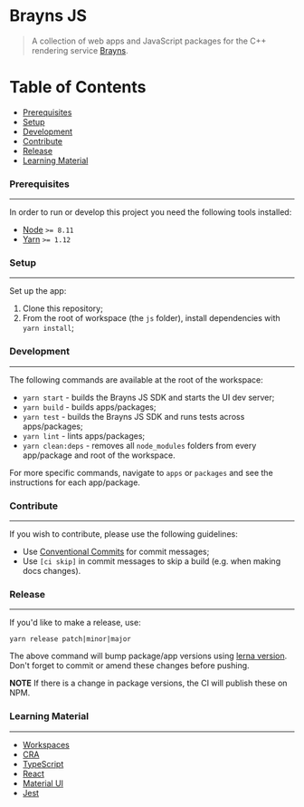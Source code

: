 # Brayns JS

> A collection of web apps and JavaScript packages for the C++ rendering service [Brayns](https://github.com/BlueBrain/Brayns).


# Table of Contents

* [Prerequisites](#prerequisites)
* [Setup](#setup)
* [Development](#development)
* [Contribute](#contribute)
* [Release](#release)
* [Learning Material](#learning-material)


### Prerequisites
-----------------
In order to run or develop this project you need the following tools installed:

- [Node](http://nodejs.org) `>= 8.11`
- [Yarn](https://yarnpkg.com/en/docs/install) `>= 1.12`


### Setup
---------
Set up the app:

1. Clone this repository;
2. From the root of workspace (the `js` folder), install dependencies with `yarn install`;


### Development
---------------
The following commands are available at the root of the workspace:
* `yarn start` - builds the Brayns JS SDK and starts the UI dev server;
* `yarn build` - builds apps/packages;
* `yarn test` - builds the Brayns JS SDK and runs tests across apps/packages;
* `yarn lint` - lints apps/packages;
* `yarn clean:deps` - removes all `node_modules` folders from every app/package and root of the workspace.

For more specific commands, navigate to `apps` or `packages` and see the instructions for each app/package.


### Contribute
--------------
If you wish to contribute, please use the following guidelines:
* Use [Conventional Commits](https://www.conventionalcommits.org/) for commit messages;
* Use `[ci skip]` in commit messages to skip a build (e.g. when making docs changes).


### Release
-----------
If you'd like to make a release, use:
```shell
yarn release patch|minor|major
```

The above command will bump package/app versions using [lerna version](https://github.com/lerna/lerna/tree/master/commands/version).
Don't forget to commit or amend these changes before pushing.

**NOTE** If there is a change in package versions, the CI will publish these on NPM.


### Learning Material
---------------------
* [Workspaces](https://yarnpkg.com/lang/en/docs/workspaces)
* [CRA](https://github.com/wmonk/create-react-app-typescript)
* [TypeScript](https://www.typescriptlang.org)
* [React](https://reactjs.org)
* [Material UI](https://material-ui-next.com)
* [Jest](https://facebook.github.io/jest)
